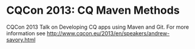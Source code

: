 CQCon 2013: CQ Maven Methods
============================

CQCon 2013 Talk on Developing CQ apps using Maven and Git. For more information see http://www.cqcon.eu/2013/en/speakers/andrew-savory.html
